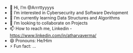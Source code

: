 - 👋 Hi, I’m @Arrrttyyyys
- 👀 I’m interested in Cybersecurity and Software Devlopment 
- 🌱 I’m currently learning Data Structures and Algorithms 
- 💞️ I’m looking to collaborate on Projects 
- 📫 How to reach me, Linkedin - https://www.linkedin.com/in/atharvaverma/
- 😄 Pronouns: He/Him
- ⚡ Fun fact: ...

<!---
Arrrttyyyys/Arrrttyyyys is a ✨ special ✨ repository because its `README.md` (this file) appears on your GitHub profile.
You can click the Preview link to take a look at your changes.
--->
